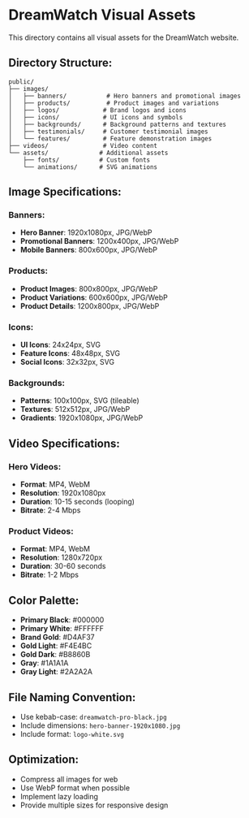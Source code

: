 # DreamWatch Visual Assets

This directory contains all visual assets for the DreamWatch website.

## Directory Structure:

```
public/
├── images/
│   ├── banners/           # Hero banners and promotional images
│   ├── products/          # Product images and variations
│   ├── logos/            # Brand logos and icons
│   ├── icons/            # UI icons and symbols
│   ├── backgrounds/      # Background patterns and textures
│   ├── testimonials/     # Customer testimonial images
│   └── features/         # Feature demonstration images
├── videos/               # Video content
└── assets/              # Additional assets
    ├── fonts/           # Custom fonts
    └── animations/      # SVG animations
```

## Image Specifications:

### Banners:
- **Hero Banner**: 1920x1080px, JPG/WebP
- **Promotional Banners**: 1200x400px, JPG/WebP
- **Mobile Banners**: 800x600px, JPG/WebP

### Products:
- **Product Images**: 800x800px, JPG/WebP
- **Product Variations**: 600x600px, JPG/WebP
- **Product Details**: 1200x800px, JPG/WebP

### Icons:
- **UI Icons**: 24x24px, SVG
- **Feature Icons**: 48x48px, SVG
- **Social Icons**: 32x32px, SVG

### Backgrounds:
- **Patterns**: 100x100px, SVG (tileable)
- **Textures**: 512x512px, JPG/WebP
- **Gradients**: 1920x1080px, JPG/WebP

## Video Specifications:

### Hero Videos:
- **Format**: MP4, WebM
- **Resolution**: 1920x1080px
- **Duration**: 10-15 seconds (looping)
- **Bitrate**: 2-4 Mbps

### Product Videos:
- **Format**: MP4, WebM
- **Resolution**: 1280x720px
- **Duration**: 30-60 seconds
- **Bitrate**: 1-2 Mbps

## Color Palette:
- **Primary Black**: #000000
- **Primary White**: #FFFFFF
- **Brand Gold**: #D4AF37
- **Gold Light**: #F4E4BC
- **Gold Dark**: #B8860B
- **Gray**: #1A1A1A
- **Gray Light**: #2A2A2A

## File Naming Convention:
- Use kebab-case: `dreamwatch-pro-black.jpg`
- Include dimensions: `hero-banner-1920x1080.jpg`
- Include format: `logo-white.svg`

## Optimization:
- Compress all images for web
- Use WebP format when possible
- Implement lazy loading
- Provide multiple sizes for responsive design
